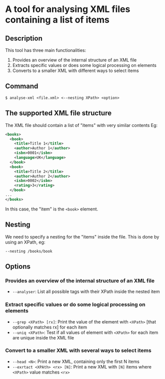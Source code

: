 # A tool for analysing XML files containing a list of items

## Description

This tool has three main functionalities:
1. Provides an overview of the internal structure of an XML file
2. Extracts specific values or does some logical processing on elements
3. Converts to a smaller XML with different ways to select items

## Command

```
$ analyse-xml <file.xml> <--nesting XPath> <option>
```

## The supported XML file structure

The XML file should contain a list of "items" with very similar contents
Eg:

```xml
<books>
  <book>
    <title>Title 1</title>
    <author>Author 1</author>
    <isbn>0001</isbn>
    <language>UK</language>
  </book>
  <book>
    <title>Title 2</title>
    <author>Author 2</author>
    <isbn>0002</isbn>
    <rating>3</rating>
  </book>
...
</books>
```

In this case, the "item" is the `<book>` element.

## Nesting

We need to specify a nesting for the "items" inside the file. This is done by using an XPath, eg:

```
--nesting /books/book
```

## Options

### Provides an overview of the internal structure of an XML file

* `--analyser`: List all possible tags with their XPath inside the nested item

### Extract specific values or do some logical processing on elements

* `--grep <XPath> [rx]`: Print the value of the element with `<XPath>` [that optionally matches rx] for each item
* `--uniq <XPath>`: Test if all values of element with `<XPath>` for each item are unique inside the XML file

### Convert to a smaller XML with several ways to select items

* `--head <N>`: Print a new XML, containing only the first N items
* `--exrtact <XPAth> <rx> [N]`: Print a new XML with `[N]` items where `<XPath>` value matches `<rx>`

